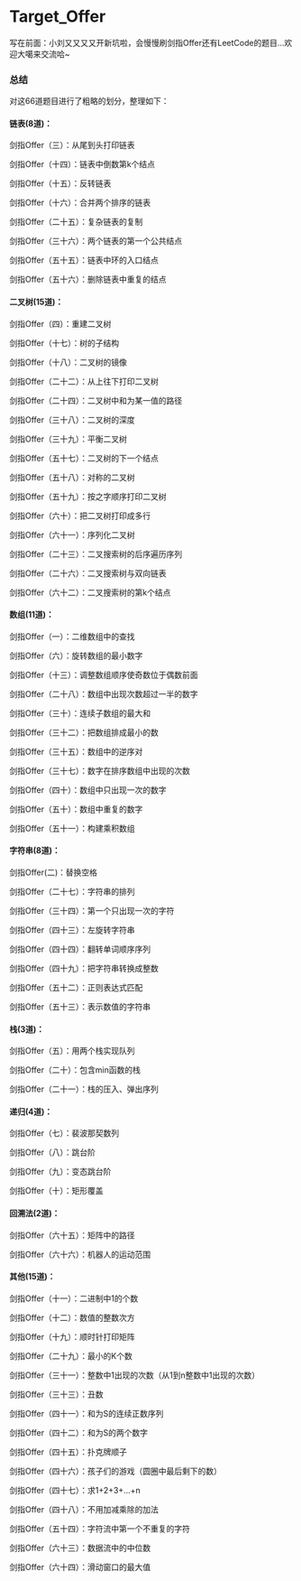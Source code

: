 # Target_Offer
写在前面：小刘又又又又开新坑啦，会慢慢刷剑指Offer还有LeetCode的题目...欢迎大噶来交流哈~

### 总结
对这66道题目进行了粗略的划分，整理如下：
#### 链表(8道)：
剑指Offer（三）：从尾到头打印链表

剑指Offer（十四）：链表中倒数第k个结点

剑指Offer（十五）：反转链表

剑指Offer（十六）：合并两个排序的链表

剑指Offer（二十五）：复杂链表的复制

剑指Offer（三十六）：两个链表的第一个公共结点

剑指Offer（五十五）：链表中环的入口结点

剑指Offer（五十六）：删除链表中重复的结点

#### 二叉树(15道)：
剑指Offer（四）：重建二叉树

剑指Offer（十七）：树的子结构

剑指Offer（十八）：二叉树的镜像

剑指Offer（二十二）：从上往下打印二叉树

剑指Offer（二十四）：二叉树中和为某一值的路径

剑指Offer（三十八）：二叉树的深度

剑指Offer（三十九）：平衡二叉树

剑指Offer（五十七）：二叉树的下一个结点

剑指Offer（五十八）：对称的二叉树

剑指Offer（五十九）：按之字顺序打印二叉树

剑指Offer（六十）：把二叉树打印成多行

剑指Offer（六十一）：序列化二叉树

剑指Offer（二十三）：二叉搜索树的后序遍历序列

剑指Offer（二十六）：二叉搜索树与双向链表

剑指Offer（六十二）：二叉搜索树的第k个结点

#### 数组(11道)：
剑指Offer（一）：二维数组中的查找

剑指Offer（六）：旋转数组的最小数字

剑指Offer（十三）：调整数组顺序使奇数位于偶数前面

剑指Offer（二十八）：数组中出现次数超过一半的数字

剑指Offer（三十）：连续子数组的最大和

剑指Offer（三十二）：把数组排成最小的数

剑指Offer（三十五）：数组中的逆序对

剑指Offer（三十七）：数字在排序数组中出现的次数

剑指Offer（四十）：数组中只出现一次的数字

剑指Offer（五十）：数组中重复的数字

剑指Offer（五十一）：构建乘积数组

#### 字符串(8道)：
剑指Offer(二)：替换空格

剑指Offer（二十七）：字符串的排列

剑指Offer（三十四）：第一个只出现一次的字符

剑指Offer（四十三）：左旋转字符串

剑指Offer（四十四）：翻转单词顺序序列

剑指Offer（四十九）：把字符串转换成整数

剑指Offer（五十二）：正则表达式匹配

剑指Offer（五十三）：表示数值的字符串

#### 栈(3道)：
剑指Offer（五）：用两个栈实现队列

剑指Offer（二十）：包含min函数的栈

剑指Offer（二十一）：栈的压入、弹出序列

#### 递归(4道)：
剑指Offer（七）：裴波那契数列

剑指Offer（八）：跳台阶

剑指Offer（九）：变态跳台阶

剑指Offer（十）：矩形覆盖

#### 回溯法(2道)：
剑指Offer（六十五）：矩阵中的路径

剑指Offer（六十六）：机器人的运动范围

#### 其他(15道)：
剑指Offer（十一）：二进制中1的个数

剑指Offer（十二）：数值的整数次方

剑指Offer（十九）：顺时针打印矩阵

剑指Offer（二十九）：最小的K个数

剑指Offer（三十一）：整数中1出现的次数（从1到n整数中1出现的次数）

剑指Offer（三十三）：丑数

剑指Offer（四十一）：和为S的连续正数序列

剑指Offer（四十二）：和为S的两个数字

剑指Offer（四十五）：扑克牌顺子

剑指Offer（四十六）：孩子们的游戏（圆圈中最后剩下的数）

剑指Offer（四十七）：求1+2+3+…+n

剑指Offer（四十八）：不用加减乘除的加法

剑指Offer（五十四）：字符流中第一个不重复的字符

剑指Offer（六十三）：数据流中的中位数

剑指Offer（六十四）：滑动窗口的最大值

